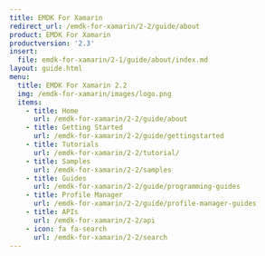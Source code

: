 ```yaml
---
title: EMDK For Xamarin
redirect_url: /emdk-for-xamarin/2-2/guide/about
product: EMDK For Xamarin
productversion: '2.3'
insert:
  file: emdk-for-xamarin/2-1/guide/about/index.md
layout: guide.html
menu:
  title: EMDK For Xamarin 2.2
  img: /emdk-for-xamarin/images/logo.png
  items:
    - title: Home
      url: /emdk-for-xamarin/2-2/guide/about
    - title: Getting Started
      url: /emdk-for-xamarin/2-2/guide/gettingstarted
    - title: Tutorials
      url: /emdk-for-xamarin/2-2/tutorial/
    - title: Samples
      url: /emdk-for-xamarin/2-2/samples
    - title: Guides
      url: /emdk-for-xamarin/2-2/guide/programming-guides
    - title: Profile Manager
      url: /emdk-for-xamarin/2-2/guide/profile-manager-guides
    - title: APIs
      url: /emdk-for-xamarin/2-2/api
    - icon: fa fa-search
      url: /emdk-for-xamarin/2-2/search
---
```

